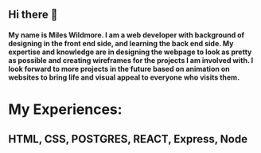 ## Hi there 👋

#### My name is Miles Wildmore. I am a web developer with background of designing in the front end side, and learning the back end side. My expertise and knowledge are in designing the webpage to look as pretty as possible and creating wireframes for the projects I am involved with. I look forward to more projects in the future based on animation on websites to bring life and visual appeal to everyone who visits them.

# My Experiences:

## HTML, CSS, POSTGRES, REACT, Express, Node

<!--
**mileswildmore18/mileswildmore18** is a ✨ _special_ ✨ repository because its `README.md` (this file) appears on your GitHub profile.

Here are some ideas to get you started:

- 🔭 I’m currently working on ...
- 🌱 I’m currently learning ...
- 👯 I’m looking to collaborate on ...
- 🤔 I’m looking for help with ...
- 💬 Ask me about ...
- 📫 How to reach me: ...
- 😄 Pronouns: ...
- ⚡ Fun fact: ...
-->
